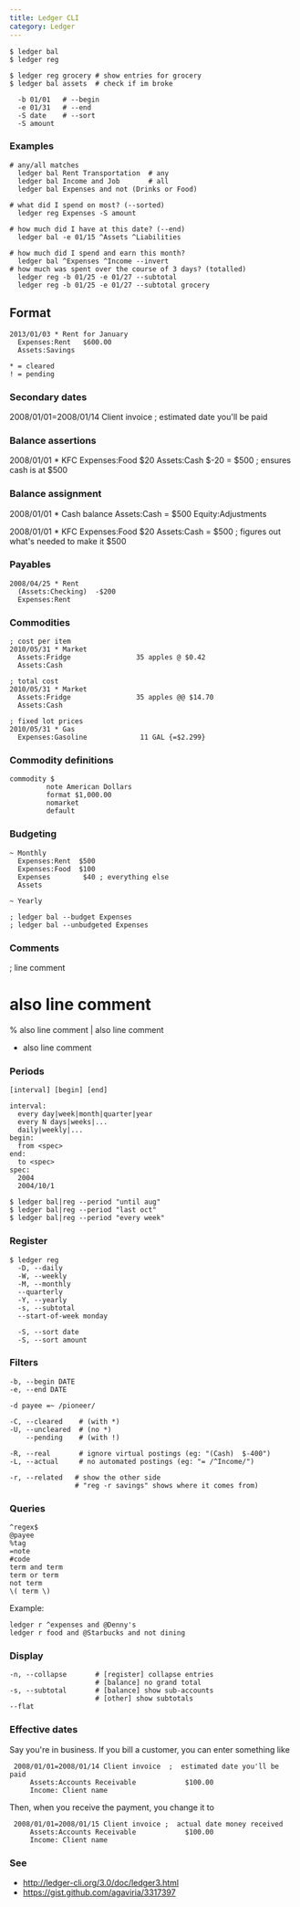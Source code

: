 ```yaml
---
title: Ledger CLI
category: Ledger
---
```


    $ ledger bal
    $ ledger reg

    $ ledger reg grocery # show entries for grocery
    $ ledger bal assets  # check if im broke

      -b 01/01   # --begin
      -e 01/31   # --end
      -S date    # --sort
      -S amount

### Examples

    # any/all matches
      ledger bal Rent Transportation  # any
      ledger bal Income and Job       # all
      ledger bal Expenses and not (Drinks or Food)

    # what did I spend on most? (--sorted)
      ledger reg Expenses -S amount

    # how much did I have at this date? (--end)
      ledger bal -e 01/15 ^Assets ^Liabilities

    # how much did I spend and earn this month?
      ledger bal ^Expenses ^Income --invert
    # how much was spent over the course of 3 days? (totalled)
      ledger reg -b 01/25 -e 01/27 --subtotal
      ledger reg -b 01/25 -e 01/27 --subtotal grocery

Format
------

    2013/01/03 * Rent for January
      Expenses:Rent   $600.00
      Assets:Savings

    * = cleared
    ! = pending

### Secondary dates

   2008/01/01=2008/01/14 Client invoice  ;  estimated date you'll be paid

### Balance assertions

   2008/01/01 * KFC
     Expenses:Food  $20
     Assets:Cash   $-20  = $500 ; ensures cash is at $500

### Balance assignment

   2008/01/01 * Cash balance
     Assets:Cash   = $500
     Equity:Adjustments

   2008/01/01 * KFC
     Expenses:Food  $20
     Assets:Cash   = $500 ; figures out what's needed to make it $500

### Payables

    2008/04/25 * Rent
      (Assets:Checking)  -$200
      Expenses:Rent

### Commodities

    ; cost per item
    2010/05/31 * Market
      Assets:Fridge                35 apples @ $0.42
      Assets:Cash

    ; total cost
    2010/05/31 * Market
      Assets:Fridge                35 apples @@ $14.70
      Assets:Cash

    ; fixed lot prices
    2010/05/31 * Gas
      Expenses:Gasoline             11 GAL {=$2.299}

### Commodity definitions

    commodity $
             note American Dollars
             format $1,000.00
             nomarket
             default

### Budgeting

    ~ Monthly
      Expenses:Rent  $500
      Expenses:Food  $100
      Expenses        $40 ; everything else
      Assets

    ~ Yearly

    ; ledger bal --budget Expenses
    ; ledger bal --unbudgeted Expenses

### Comments

   ; line comment
   # also line comment
   % also line comment
   | also line comment
   * also line comment

### Periods

    [interval] [begin] [end]

    interval:
      every day|week|month|quarter|year
      every N days|weeks|...
      daily|weekly|...
    begin:
      from <spec>
    end:
      to <spec>
    spec:
      2004
      2004/10/1

    $ ledger bal|reg --period "until aug"
    $ ledger bal|reg --period "last oct"
    $ ledger bal|reg --period "every week"

### Register

    $ ledger reg
      -D, --daily
      -W, --weekly
      -M, --monthly
      --quarterly
      -Y, --yearly
      -s, --subtotal
      --start-of-week monday

      -S, --sort date
      -S, --sort amount

### Filters

    -b, --begin DATE
    -e, --end DATE

    -d payee =~ /pioneer/

    -C, --cleared    # (with *)
    -U, --uncleared  # (no *)
        --pending    # (with !)

    -R, --real       # ignore virtual postings (eg: "(Cash)  $-400")
    -L, --actual     # no automated postings (eg: "= /^Income/")

    -r, --related   # show the other side
                    # "reg -r savings" shows where it comes from)

### Queries

    ^regex$
    @payee
    %tag
    =note
    #code
    term and term
    term or term
    not term
    \( term \)

Example:

    ledger r ^expenses and @Denny's
    ledger r food and @Starbucks and not dining

### Display

    -n, --collapse       # [register] collapse entries
                         # [balance] no grand total
    -s, --subtotal       # [balance] show sub-accounts
                         # [other] show subtotals
    --flat

### Effective dates

Say you're in business. If you bill a customer, you can enter something like

     2008/01/01=2008/01/14 Client invoice  ;  estimated date you'll be paid
         Assets:Accounts Receivable            $100.00
         Income: Client name

Then, when you receive the payment, you change it to

     2008/01/01=2008/01/15 Client invoice ;  actual date money received
         Assets:Accounts Receivable            $100.00
         Income: Client name

### See

 * http://ledger-cli.org/3.0/doc/ledger3.html
 * https://gist.github.com/agaviria/3317397
